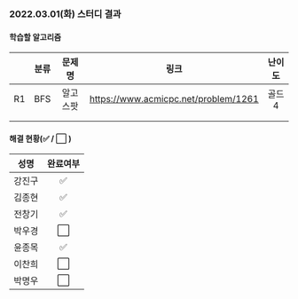 ### 2022.03.01(화) 스터디 결과

#### 학습할 알고리즘

|      | 분류 |  문제명  |                 링크                 | 난이도 |
| :--: | :--: | :------: | :----------------------------------: | :----: |
|  R1  | BFS  | 알고스팟 | https://www.acmicpc.net/problem/1261 | 골드4  |
|      |      |          |                                      |        |
|      |      |          |                                      |        |

#### 해결 현황(:white_check_mark: / :white_large_square:  )

|  성명  |       완료여부       |
| :----: | :------------------: |
| 강진구 | :white_check_mark: |
| 김종현 | :white_check_mark: |
| 전창기 |  :white_check_mark:  |
| 박우경 | :white_large_square: |
| 윤종목 | :white_check_mark: |
| 이찬희 | :white_large_square: |
| 박명우 | :white_large_square: |
